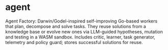 # agent
Agent Factory: Darwin/Godel-inspired self-improving Go-based workers that plan, decompose and solve tasks. They reuse solutions from a knowledge base or evolve new ones via LLM-guided hypotheses, mutation and testing in a WASM sandbox. Includes critic, learner, task generator, telemetry and policy guard; stores successful solutions for reuse.
